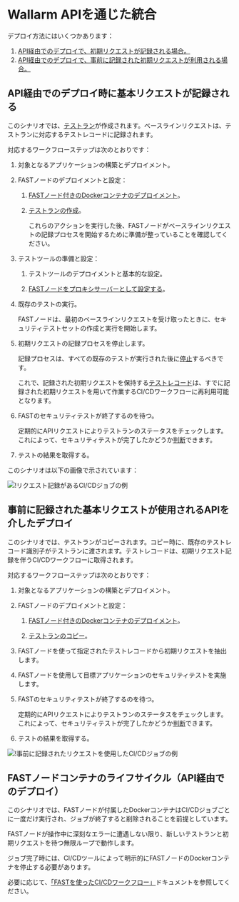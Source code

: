 [img-sample-job-recording]:     ../../images/fast/poc/jp/integration-overview/sample-job.png
[img-sample-job-no-recording]:  ../../images/fast/poc/jp/integration-overview/sample-job-no-recording.png

[doc-testrun]:                  ../operations/internals.md#テスト-ラン
[doc-container-deployment]:     node-deployment.md#dockerコンテナのデプロイ
[doc-testrun-creation]:         node-deployment.md#テストランの作成
[doc-testrun-copying]:          node-deployment.md#テストランのコピー
[doc-proxy-configuration]:      proxy-configuration.md
[doc-stopping-recording]:       stopping-recording.md
[doc-testrecord]:               ../operations/internals.md#テスト-レコード
[doc-waiting-for-tests]:        waiting-for-tests.md

[anchor-recording]:             #api経由でのデプロイ-初期リクエストが記録される場合
[anchor-no-recording]:          #api経由でのデプロイ-事前記録済みの初期リクエストが使われる場合

[doc-integration-overview]:     integration-overview.md

#   Wallarm APIを通じた統合

デプロイ方法にはいくつかあります：
1.  [API経由でのデプロイで、初期リクエストが記録される場合。][anchor-recording]
2.  [API経由でのデプロイで、事前に記録された初期リクエストが利用される場合。][anchor-no-recording]


##  API経由でのデプロイ時に基本リクエストが記録される

このシナリオでは、[テストラン][doc-testrun]が作成されます。ベースラインリクエストは、テストランに対応するテストレコードに記録されます。

対応するワークフローステップは次のとおりです：

1.  対象となるアプリケーションの構築とデプロイメント。

2.  FASTノードのデプロイメントと設定：
    
    1.  [FASTノード付きのDockerコンテナのデプロイメント][doc-container-deployment]。
    
    2.  [テストランの作成][doc-testrun-creation]。
    
        これらのアクションを実行した後、FASTノードがベースラインリクエストの記録プロセスを開始するために準備が整っていることを確認してください。
    
3.  テストツールの準備と設定：
    
    1.  テストツールのデプロイメントと基本的な設定。
    
    2.  [FASTノードをプロキシサーバーとして設定する][doc-proxy-configuration]。
    
4.  既存のテストの実行。
    
    FASTノードは、最初のベースラインリクエストを受け取ったときに、セキュリティテストセットの作成と実行を開始します。
    
5.  初期リクエストの記録プロセスを停止します。
    
    記録プロセスは、すべての既存のテストが実行された後に[停止][doc-stopping-recording]するべきです。
    
    これで、記録された初期リクエストを保持する[テストレコード][doc-testrecord]は、すでに記録された初期リクエストを用いて作業するCI/CDワークフローに再利用可能となります。  
    
6.  FASTのセキュリティテストが終了するのを待つ。
    
    定期的にAPIリクエストによりテストランのステータスをチェックします。これによって、セキュリティテストが完了したかどうか[判断][doc-waiting-for-tests]できます。
    
7.  テストの結果を取得する。

このシナリオは以下の画像で示されています：

![!リクエスト記録があるCI/CDジョブの例][img-sample-job-recording]


##  事前に記録された基本リクエストが使用されるAPIを介したデプロイ

このシナリオでは、テストランがコピーされます。コピー時に、既存のテストレコード識別子がテストランに渡されます。テストレコードは、初期リクエスト記録を伴うCI/CDワークフローに取得されます。

対応するワークフローステップは次のとおりです：

1.  対象となるアプリケーションの構築とデプロイメント。

2.  FASTノードのデプロイメントと設定：
    
    1.  [FASTノード付きのDockerコンテナのデプロイメント][doc-container-deployment]。
    
    2.  [テストランのコピー][doc-testrun-copying]。    

3.  FASTノードを使って指定されたテストレコードから初期リクエストを抽出します。 

4.  FASTノードを使用して目標アプリケーションのセキュリティテストを実施します。

5.  FASTのセキュリティテストが終了するのを待つ。
    
    定期的にAPIリクエストによりテストランのステータスをチェックします。これによって、セキュリティテストが完了したかどうか[判断][doc-waiting-for-tests]できます。
    
6.  テストの結果を取得する。

![!事前に記録されたリクエストを使用したCI/CDジョブの例][img-sample-job-no-recording]   


##  FASTノードコンテナのライフサイクル（API経由でのデプロイ）

このシナリオでは、FASTノードが付属したDockerコンテナはCI/CDジョブごとに一度だけ実行され、ジョブが終了すると削除されることを前提としています。
 
FASTノードが操作中に深刻なエラーに遭遇しない限り、新しいテストランと初期リクエストを待つ無限ループで動作します。
  
ジョブ完了時には、CI/CDツールによって明示的にFASTノードのDockerコンテナを停止する必要があります。

<!-- -->
必要に応じて、[「FASTを使ったCI/CDワークフロー」][doc-integration-overview]ドキュメントを参照してください。